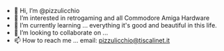 - 👋 Hi, I’m @pizzulicchio
- 👀 I’m interested in retrogaming and all Commodore Amiga Hardware
- 🌱 I’m currently learning ... everything it's good and beautiful in this life.
- 💞️ I’m looking to collaborate on ...
- 📫 How to reach me ... email: pizzulicchio@tiscalinet.it

<!---
pizzulicchio/pizzulicchio is a ✨ special ✨ repository because its `README.md` (this file) appears on your GitHub profile.
You can click the Preview link to take a look at your changes.
--->
